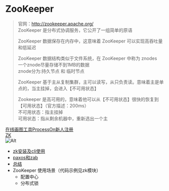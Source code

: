 # ZooKeeper

> 官网：http://zookeeper.apache.org/   
> ZooKeeper 是分布式协调服务，它公开了一组简单的原语   
> 
> ZooKeeper 数据保存在内存中，这意味着 ZooKeeper 可以实现高吞吐量和低延迟   
> 
> ZooKeeper 数据结构类似于文件系统，在 ZooKeeper 中称为 znodes   
> 一个znode尽量存储不到1MB的数据   
> znode分为:持久节点 和 临时节点
> 
> ZooKeeper 基于主从复制集群，主可以读写，从只负责读。意味着主是单点的，当主挂掉，会进入【不可用状态】   
> 
> Zookeeper 是高可用的，意味着他可以从【不可用状态】很快的恢复到【可用状态】（官方描述：200ms）   
> 不可用状态：指主挂掉   
> 可用状态：指从剩余机器中，重新选出一个主

[在线画图工具ProcessOn新人注册](https://www.processon.com/i/5e0d9502e4b02086237ce4f8)       
[ZK](https://www.processon.com/view/link/626e972be401fd1b24654e57)      
![Alt](https://www.processon.com/embed/6186910d637689771d6b8a16)

- [zk安装及cli使用](常用组件/ZooKeeper/zk安装及cli使用/)   
- [paxos和zab](常用组件/ZooKeeper/paxos和zab/)
- [总结](常用组件/ZooKeeper/总结/)
- ZooKeeper 使用场景（代码示例见zk模块）
  - 配置中心
  - 分布式锁
